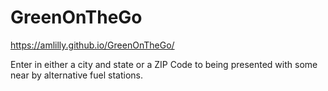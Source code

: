 # GreenOnTheGo

 https://amlilly.github.io/GreenOnTheGo/


 Enter in either a city and state or a ZIP Code to being presented with some near by alternative fuel stations.